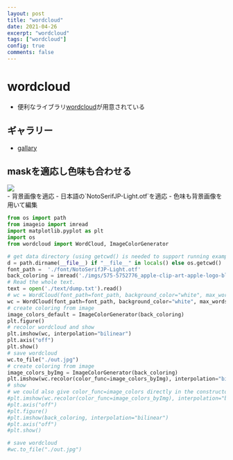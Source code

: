```yaml
---
layout: post
title: "wordcloud"
date: 2021-04-26
excerpt: "wordcloud"
tags: ["wordcloud"]
config: true
comments: false
---
```


# wordcloud
 - 便利なライブラリ[wordcloud](https://amueller.github.io/word_cloud/index.html)が用意されている

## ギャラリー
 - [gallary](https://amueller.github.io/word_cloud/auto_examples/index.html)

## maskを適応し色味も合わせる

<div>
  <img src="https://user-images.githubusercontent.com/4949982/116070074-1d95ee80-a6c7-11eb-83a3-0d762049531a.png">
</div> 
 - 背景画像を適応
 - 日本語の`NotoSerifJP-Light.otf`を適応
 - 色味も背景画像を用いて編集

```python
from os import path
from imageio import imread
import matplotlib.pyplot as plt
import os
from wordcloud import WordCloud, ImageColorGenerator

# get data directory (using getcwd() is needed to support running example in generated IPython notebook)
d = path.dirname(__file__) if "__file__" in locals() else os.getcwd()
font_path =  './font/NotoSerifJP-Light.otf'
back_coloring = imread('./imgs/575-5752776_apple-clip-art-apple-logo-black-png-transparent.png')
# Read the whole text.
text = open('./text/dump.txt').read()
# wc = WordCloud(font_path=font_path, background_color="white", max_words=2000, mask=back_coloring,  max_font_size=40, random_state=42, width=1000, height=860, margin=2, ).generate(text)
wc = WordCloud(font_path=font_path, background_color="white", max_words=2000, mask=back_coloring,  max_font_size=40, random_state=42, margin=1, ).generate(text)
# create coloring from image
image_colors_default = ImageColorGenerator(back_coloring)
plt.figure()
# recolor wordcloud and show
plt.imshow(wc, interpolation="bilinear")
plt.axis("off")
plt.show()
# save wordcloud
wc.to_file("./out.jpg")
# create coloring from image
image_colors_byImg = ImageColorGenerator(back_coloring)
plt.imshow(wc.recolor(color_func=image_colors_byImg), interpolation="bilinear")
# show
# we could also give color_func=image_colors directly in the constructor
#plt.imshow(wc.recolor(color_func=image_colors_byImg), interpolation="bilinear")
#plt.axis("off")
#plt.figure()
#plt.imshow(back_coloring, interpolation="bilinear")
#plt.axis("off")
#plt.show()

# save wordcloud
#wc.to_file("./out.jpg")
```
